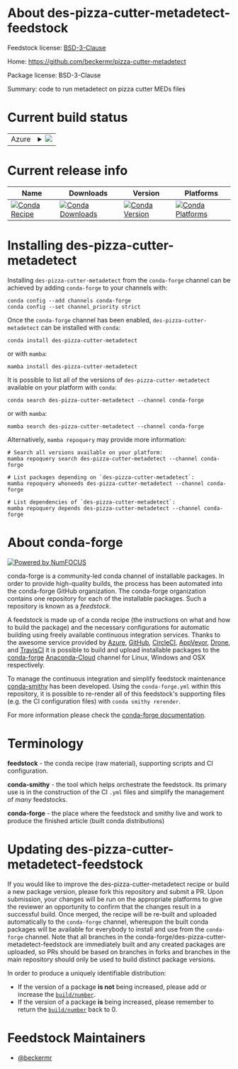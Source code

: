 About des-pizza-cutter-metadetect-feedstock
===========================================

Feedstock license: [BSD-3-Clause](https://github.com/conda-forge/des-pizza-cutter-metadetect-feedstock/blob/main/LICENSE.txt)

Home: https://github.com/beckermr/pizza-cutter-metadetect

Package license: BSD-3-Clause

Summary: code to run metadetect on pizza cutter MEDs files

Current build status
====================


<table>
    
  <tr>
    <td>Azure</td>
    <td>
      <details>
        <summary>
          <a href="https://dev.azure.com/conda-forge/feedstock-builds/_build/latest?definitionId=12667&branchName=main">
            <img src="https://dev.azure.com/conda-forge/feedstock-builds/_apis/build/status/des-pizza-cutter-metadetect-feedstock?branchName=main">
          </a>
        </summary>
        <table>
          <thead><tr><th>Variant</th><th>Status</th></tr></thead>
          <tbody><tr>
              <td>linux_64_python3.10.____cpython</td>
              <td>
                <a href="https://dev.azure.com/conda-forge/feedstock-builds/_build/latest?definitionId=12667&branchName=main">
                  <img src="https://dev.azure.com/conda-forge/feedstock-builds/_apis/build/status/des-pizza-cutter-metadetect-feedstock?branchName=main&jobName=linux&configuration=linux%20linux_64_python3.10.____cpython" alt="variant">
                </a>
              </td>
            </tr><tr>
              <td>linux_64_python3.11.____cpython</td>
              <td>
                <a href="https://dev.azure.com/conda-forge/feedstock-builds/_build/latest?definitionId=12667&branchName=main">
                  <img src="https://dev.azure.com/conda-forge/feedstock-builds/_apis/build/status/des-pizza-cutter-metadetect-feedstock?branchName=main&jobName=linux&configuration=linux%20linux_64_python3.11.____cpython" alt="variant">
                </a>
              </td>
            </tr><tr>
              <td>linux_64_python3.8.____cpython</td>
              <td>
                <a href="https://dev.azure.com/conda-forge/feedstock-builds/_build/latest?definitionId=12667&branchName=main">
                  <img src="https://dev.azure.com/conda-forge/feedstock-builds/_apis/build/status/des-pizza-cutter-metadetect-feedstock?branchName=main&jobName=linux&configuration=linux%20linux_64_python3.8.____cpython" alt="variant">
                </a>
              </td>
            </tr><tr>
              <td>linux_64_python3.9.____cpython</td>
              <td>
                <a href="https://dev.azure.com/conda-forge/feedstock-builds/_build/latest?definitionId=12667&branchName=main">
                  <img src="https://dev.azure.com/conda-forge/feedstock-builds/_apis/build/status/des-pizza-cutter-metadetect-feedstock?branchName=main&jobName=linux&configuration=linux%20linux_64_python3.9.____cpython" alt="variant">
                </a>
              </td>
            </tr><tr>
              <td>osx_64_python3.10.____cpython</td>
              <td>
                <a href="https://dev.azure.com/conda-forge/feedstock-builds/_build/latest?definitionId=12667&branchName=main">
                  <img src="https://dev.azure.com/conda-forge/feedstock-builds/_apis/build/status/des-pizza-cutter-metadetect-feedstock?branchName=main&jobName=osx&configuration=osx%20osx_64_python3.10.____cpython" alt="variant">
                </a>
              </td>
            </tr><tr>
              <td>osx_64_python3.11.____cpython</td>
              <td>
                <a href="https://dev.azure.com/conda-forge/feedstock-builds/_build/latest?definitionId=12667&branchName=main">
                  <img src="https://dev.azure.com/conda-forge/feedstock-builds/_apis/build/status/des-pizza-cutter-metadetect-feedstock?branchName=main&jobName=osx&configuration=osx%20osx_64_python3.11.____cpython" alt="variant">
                </a>
              </td>
            </tr><tr>
              <td>osx_64_python3.8.____cpython</td>
              <td>
                <a href="https://dev.azure.com/conda-forge/feedstock-builds/_build/latest?definitionId=12667&branchName=main">
                  <img src="https://dev.azure.com/conda-forge/feedstock-builds/_apis/build/status/des-pizza-cutter-metadetect-feedstock?branchName=main&jobName=osx&configuration=osx%20osx_64_python3.8.____cpython" alt="variant">
                </a>
              </td>
            </tr><tr>
              <td>osx_64_python3.9.____cpython</td>
              <td>
                <a href="https://dev.azure.com/conda-forge/feedstock-builds/_build/latest?definitionId=12667&branchName=main">
                  <img src="https://dev.azure.com/conda-forge/feedstock-builds/_apis/build/status/des-pizza-cutter-metadetect-feedstock?branchName=main&jobName=osx&configuration=osx%20osx_64_python3.9.____cpython" alt="variant">
                </a>
              </td>
            </tr>
          </tbody>
        </table>
      </details>
    </td>
  </tr>
</table>

Current release info
====================

| Name | Downloads | Version | Platforms |
| --- | --- | --- | --- |
| [![Conda Recipe](https://img.shields.io/badge/recipe-des--pizza--cutter--metadetect-green.svg)](https://anaconda.org/conda-forge/des-pizza-cutter-metadetect) | [![Conda Downloads](https://img.shields.io/conda/dn/conda-forge/des-pizza-cutter-metadetect.svg)](https://anaconda.org/conda-forge/des-pizza-cutter-metadetect) | [![Conda Version](https://img.shields.io/conda/vn/conda-forge/des-pizza-cutter-metadetect.svg)](https://anaconda.org/conda-forge/des-pizza-cutter-metadetect) | [![Conda Platforms](https://img.shields.io/conda/pn/conda-forge/des-pizza-cutter-metadetect.svg)](https://anaconda.org/conda-forge/des-pizza-cutter-metadetect) |

Installing des-pizza-cutter-metadetect
======================================

Installing `des-pizza-cutter-metadetect` from the `conda-forge` channel can be achieved by adding `conda-forge` to your channels with:

```
conda config --add channels conda-forge
conda config --set channel_priority strict
```

Once the `conda-forge` channel has been enabled, `des-pizza-cutter-metadetect` can be installed with `conda`:

```
conda install des-pizza-cutter-metadetect
```

or with `mamba`:

```
mamba install des-pizza-cutter-metadetect
```

It is possible to list all of the versions of `des-pizza-cutter-metadetect` available on your platform with `conda`:

```
conda search des-pizza-cutter-metadetect --channel conda-forge
```

or with `mamba`:

```
mamba search des-pizza-cutter-metadetect --channel conda-forge
```

Alternatively, `mamba repoquery` may provide more information:

```
# Search all versions available on your platform:
mamba repoquery search des-pizza-cutter-metadetect --channel conda-forge

# List packages depending on `des-pizza-cutter-metadetect`:
mamba repoquery whoneeds des-pizza-cutter-metadetect --channel conda-forge

# List dependencies of `des-pizza-cutter-metadetect`:
mamba repoquery depends des-pizza-cutter-metadetect --channel conda-forge
```


About conda-forge
=================

[![Powered by
NumFOCUS](https://img.shields.io/badge/powered%20by-NumFOCUS-orange.svg?style=flat&colorA=E1523D&colorB=007D8A)](https://numfocus.org)

conda-forge is a community-led conda channel of installable packages.
In order to provide high-quality builds, the process has been automated into the
conda-forge GitHub organization. The conda-forge organization contains one repository
for each of the installable packages. Such a repository is known as a *feedstock*.

A feedstock is made up of a conda recipe (the instructions on what and how to build
the package) and the necessary configurations for automatic building using freely
available continuous integration services. Thanks to the awesome service provided by
[Azure](https://azure.microsoft.com/en-us/services/devops/), [GitHub](https://github.com/),
[CircleCI](https://circleci.com/), [AppVeyor](https://www.appveyor.com/),
[Drone](https://cloud.drone.io/welcome), and [TravisCI](https://travis-ci.com/)
it is possible to build and upload installable packages to the
[conda-forge](https://anaconda.org/conda-forge) [Anaconda-Cloud](https://anaconda.org/)
channel for Linux, Windows and OSX respectively.

To manage the continuous integration and simplify feedstock maintenance
[conda-smithy](https://github.com/conda-forge/conda-smithy) has been developed.
Using the ``conda-forge.yml`` within this repository, it is possible to re-render all of
this feedstock's supporting files (e.g. the CI configuration files) with ``conda smithy rerender``.

For more information please check the [conda-forge documentation](https://conda-forge.org/docs/).

Terminology
===========

**feedstock** - the conda recipe (raw material), supporting scripts and CI configuration.

**conda-smithy** - the tool which helps orchestrate the feedstock.
                   Its primary use is in the construction of the CI ``.yml`` files
                   and simplify the management of *many* feedstocks.

**conda-forge** - the place where the feedstock and smithy live and work to
                  produce the finished article (built conda distributions)


Updating des-pizza-cutter-metadetect-feedstock
==============================================

If you would like to improve the des-pizza-cutter-metadetect recipe or build a new
package version, please fork this repository and submit a PR. Upon submission,
your changes will be run on the appropriate platforms to give the reviewer an
opportunity to confirm that the changes result in a successful build. Once
merged, the recipe will be re-built and uploaded automatically to the
`conda-forge` channel, whereupon the built conda packages will be available for
everybody to install and use from the `conda-forge` channel.
Note that all branches in the conda-forge/des-pizza-cutter-metadetect-feedstock are
immediately built and any created packages are uploaded, so PRs should be based
on branches in forks and branches in the main repository should only be used to
build distinct package versions.

In order to produce a uniquely identifiable distribution:
 * If the version of a package **is not** being increased, please add or increase
   the [``build/number``](https://docs.conda.io/projects/conda-build/en/latest/resources/define-metadata.html#build-number-and-string).
 * If the version of a package **is** being increased, please remember to return
   the [``build/number``](https://docs.conda.io/projects/conda-build/en/latest/resources/define-metadata.html#build-number-and-string)
   back to 0.

Feedstock Maintainers
=====================

* [@beckermr](https://github.com/beckermr/)

